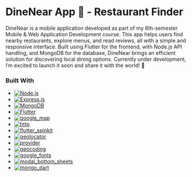 # DineNear App 🍔 - Restaurant Finder

DineNear is a mobile application developed as part of my 6th-semester Mobile & Web Application Development course. This app helps users find nearby restaurants, explore menus, and read reviews, all with a simple and responsive interface. Built using Flutter for the frontend, with Node.js API handling, and MongoDB for the database, DineNear brings an efficient solution for discovering local dining options. Currently under development, I’m excited to launch it soon and share it with the world! 🚀

### Built With

- [![Node.js][Node.js-badge]][Node.js-url]  
- [![Express.js][Express.js-badge]][Express.js-url]  
- [![MongoDB][MongoDB-badge]][MongoDB-url]  
- [![Flutter][Flutter-badge]][Flutter-url]  
- [![google_map][GoogleMap-badge]][GoogleMap-url]  
- [![http][Http-badge]][Http-url]  
- [![flutter_spinkit][FlutterSpinkit-badge]][FlutterSpinkit-url]  
- [![geolocator][Geolocator-badge]][Geolocator-url]  
- [![provider][Provider-badge]][Provider-url]  
- [![geocoding][Geocoding-badge]][Geocoding-url]  
- [![google_fonts][GoogleFonts-badge]][GoogleFonts-url]  
- [![modal_bottom_sheets][ModalBottomSheets-badge]][ModalBottomSheets-url]  
- [![mongo_dart][MongoDart-badge]][MongoDart-url]  

[Node.js-badge]: https://img.shields.io/badge/Node.js-339933?style=for-the-badge&logo=nodedotjs&logoColor=white  
[Node.js-url]: https://nodejs.org/  

[Express.js-badge]: https://img.shields.io/badge/Express.js-000000?style=for-the-badge&logo=express&logoColor=white  
[Express.js-url]: https://expressjs.com/  

[MongoDB-badge]: https://img.shields.io/badge/MongoDB-47A248?style=for-the-badge&logo=mongodb&logoColor=white  
[MongoDB-url]: https://www.mongodb.com/  

[Flutter-badge]: https://img.shields.io/badge/Flutter-02569B?style=for-the-badge&logo=flutter&logoColor=white  
[Flutter-url]: https://flutter.dev/  

[GoogleMap-badge]: https://img.shields.io/badge/Google_Maps-4285F4?style=for-the-badge&logo=google-maps&logoColor=white  
[GoogleMap-url]: https://developers.google.com/maps  

[Http-badge]: https://img.shields.io/badge/HTTP-333333?style=for-the-badge&logo=http&logoColor=white  
[Http-url]: https://developer.mozilla.org/en-US/docs/Web/HTTP  

[FlutterSpinkit-badge]: https://img.shields.io/badge/Flutter_Spinkit-00BFAE?style=for-the-badge&logo=flutter&logoColor=white  
[FlutterSpinkit-url]: https://pub.dev/packages/flutter_spinkit  

[Geolocator-badge]: https://img.shields.io/badge/Geolocator-66CDAA?style=for-the-badge&logo=geolocator&logoColor=white  
[Geolocator-url]: https://pub.dev/packages/geolocator  

[Provider-badge]: https://img.shields.io/badge/Provider-FF9E00?style=for-the-badge&logo=provider&logoColor=white  
[Provider-url]: https://pub.dev/packages/provider  

[Geocoding-badge]: https://img.shields.io/badge/Geocoding-4C91D4?style=for-the-badge&logo=geocoding&logoColor=white  
[Geocoding-url]: https://pub.dev/packages/geocoding  

[GoogleFonts-badge]: https://img.shields.io/badge/Google_Fonts-4285F4?style=for-the-badge&logo=google-fonts&logoColor=white  
[GoogleFonts-url]: https://pub.dev/packages/google_fonts  

[ModalBottomSheets-badge]: https://img.shields.io/badge/Modal_Bottom_Sheets-009688?style=for-the-badge&logo=flutter&logoColor=white  
[ModalBottomSheets-url]: https://pub.dev/packages/modal_bottom_sheet  

[MongoDart-badge]: https://img.shields.io/badge/Mongo_Dart-47A248?style=for-the-badge&logo=mongodb&logoColor=white  
[MongoDart-url]: https://pub.dev/packages/mongo_dart  
